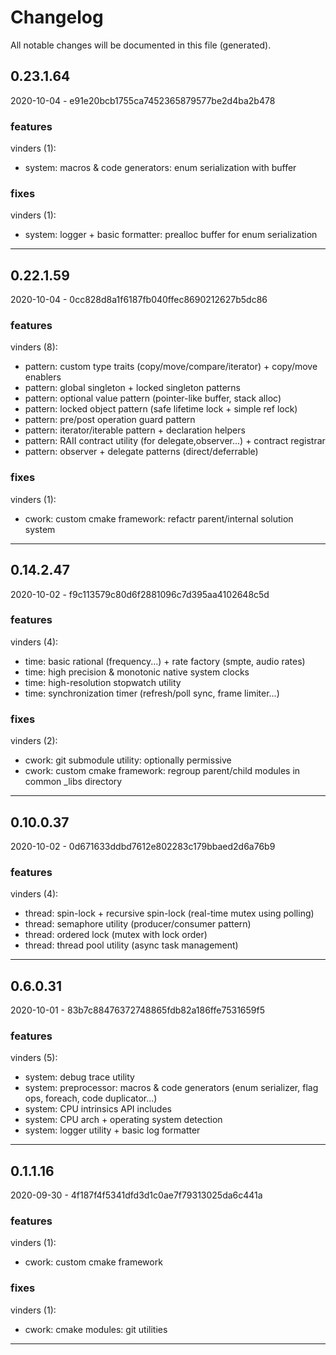 # Changelog
All notable changes will be documented in this file (generated).

## 0.23.1.64
2020-10-04 - e91e20bcb1755ca7452365879577be2d4ba2b478
### features
vinders (1):
* system: macros & code generators: enum serialization with buffer
### fixes
vinders (1):
* system: logger + basic formatter: prealloc buffer for enum serialization

---

## 0.22.1.59
2020-10-04 - 0cc828d8a1f6187fb040ffec8690212627b5dc86
### features
vinders (8):
* pattern: custom type traits (copy/move/compare/iterator) + copy/move enablers
* pattern: global singleton + locked singleton patterns
* pattern: optional value pattern (pointer-like buffer, stack alloc)
* pattern: locked object pattern (safe lifetime lock + simple ref lock)
* pattern: pre/post operation guard pattern
* pattern: iterator/iterable pattern + declaration helpers
* pattern: RAII contract utility (for delegate,observer...) + contract registrar
* pattern: observer + delegate patterns (direct/deferrable)
### fixes
vinders (1):
* cwork: custom cmake framework: refactr parent/internal solution system

---

## 0.14.2.47
2020-10-02 - f9c113579c80d6f2881096c7d395aa4102648c5d
### features
vinders (4):
* time: basic rational (frequency...) + rate factory (smpte, audio rates)
* time: high precision & monotonic native system clocks
* time: high-resolution stopwatch utility
* time: synchronization timer (refresh/poll sync, frame limiter...)
### fixes
vinders (2):
* cwork: git submodule utility: optionally permissive
* cwork: custom cmake framework: regroup parent/child modules in common _libs directory

---

## 0.10.0.37
2020-10-02 - 0d671633ddbd7612e802283c179bbaed2d6a76b9
### features
vinders (4):
* thread: spin-lock + recursive spin-lock (real-time mutex using polling)
* thread: semaphore utility (producer/consumer pattern)
* thread: ordered lock (mutex with lock order)
* thread: thread pool utility (async task management)

---

## 0.6.0.31
2020-10-01 - 83b7c88476372748865fdb82a186ffe7531659f5
### features
vinders (5):
* system: debug trace utility
* system: preprocessor: macros & code generators (enum serializer, flag ops, foreach, code duplicator...)
* system: CPU intrinsics API includes
* system: CPU arch + operating system detection
* system: logger utility + basic log formatter

---

## 0.1.1.16
2020-09-30 - 4f187f4f5341dfd3d1c0ae7f79313025da6c441a
### features
vinders (1):
* cwork: custom cmake framework
### fixes
vinders (1):
* cwork: cmake modules: git utilities

---